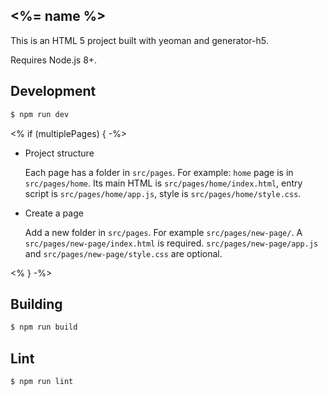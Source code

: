 <%= name %>
---

This is an HTML 5 project built with yeoman and generator-h5.

Requires Node.js 8+.

Development
---
``` sh
$ npm run dev
```
<% if (multiplePages) { -%>

- Project structure

  Each page has a folder in `src/pages`. For example:
  `home` page is in `src/pages/home`. Its main HTML is `src/pages/home/index.html`, entry script is `src/pages/home/app.js`, style is `src/pages/home/style.css`.

- Create a page

  Add a new folder in `src/pages`. For example `src/pages/new-page/`. A `src/pages/new-page/index.html` is required. `src/pages/new-page/app.js` and `src/pages/new-page/style.css` are optional.

<% } -%>

Building
---
```sh
$ npm run build
```

Lint
---
``` sh
$ npm run lint
```
